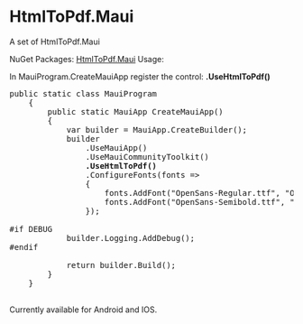 # HtmlToPdf.Maui



A set of HtmlToPdf.Maui

NuGet Packages:
[HtmlToPdf.Maui](https://www.nuget.org/packages/HtmlToPdf.Maui)
Usage:

In MauiProgram.CreateMauiApp register the control:  <b>.UseHtmlToPdf()</b>

<pre>
public static class MauiProgram
    {
        public static MauiApp CreateMauiApp()
        {
            var builder = MauiApp.CreateBuilder();
            builder
                .UseMauiApp<App>()
                .UseMauiCommunityToolkit()
                <b>.UseHtmlToPdf()</b>
                .ConfigureFonts(fonts =>
                {
                    fonts.AddFont("OpenSans-Regular.ttf", "OpenSansRegular");
                    fonts.AddFont("OpenSans-Semibold.ttf", "OpenSansSemibold");
                });

#if DEBUG
    		builder.Logging.AddDebug();
#endif

            return builder.Build();
        }
    }
          </pre>


Currently available for Android and IOS.
